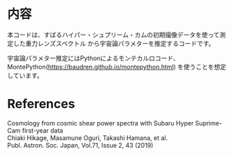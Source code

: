# 内容
本コードは、すばるハイパー・シュプリーム・カムの初期撮像データを使って測定した重力レンズスペクトル
から宇宙論パラメターを推定するコードです。

宇宙論パラメター推定にはPythonによるモンテカルロコード、
MontePython(https://baudren.github.io/montepython.html)
を使うことを想定しています。

# References
Cosmology from cosmic shear power spectra with Subaru Hyper Suprime-Cam first-year data  
Chiaki Hikage, Masamune Oguri, Takashi Hamana, et al.  
Publ. Astron. Soc. Japan, Vol.71, Issue 2, 43 (2019)
